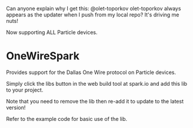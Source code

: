 Can anyone explain why I get this: @olet-toporkov olet-toporkov always appears as the updater when I push from my local repo? It's driving me nuts!

Now supporting ALL Particle devices.


OneWireSpark
============

Provides support for the Dallas One Wire protocol on Particle devices.

Simply click the libs button in the web build tool at spark.io
and add this lib to your project.

Note that you need to remove the lib then re-add it to update to the latest version!

Refer to the example code for basic use of the lib.
